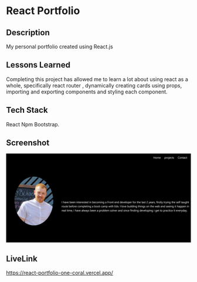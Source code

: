 
# React Portfolio

## Description
My personal portfolio created using React.js

## Lessons Learned
Completing this project has allowed me to learn a lot about using react as a whole, specifically react router , dynamically creating cards using props, importing and exporting components and styling each component. 

## Tech Stack
React Npm Bootstrap.

## Screenshot
<img src="./src/profileImg/react-portfolio-one-coral.vercel.app_contact (1).png" alt="">

## LiveLink
https://react-portfolio-one-coral.vercel.app/
